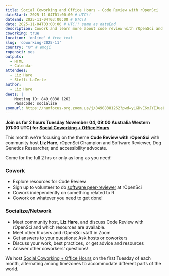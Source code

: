 ```yaml
---
title: Social Coworking and Office Hours - Code Review with rOpenSci
dateStart: 2025-11-04T01:00:00 # UTC!!
dateEnd: 2025-11-04T03:00:00 # UTC!!
date: 2025-11-04T03:00:00 # UTC!! same as dateEnd
description: Cowork and learn more about code review with rOpenSci and all the resources available.
coworking: true
location: 'online' # free text
slug: 'coworking-2025-11'
country: "🌐" # emoji
ropensci: yes
outputs:
  - HTML
  - Calendar
attendees:
  - Liz Hare
  - Steffi LaZerte
author:
  - Liz Hare
deets: |
    Meeting ID: 849 0838 1262
    Passcode: socialize
zoomurl: https://numfocus-org.zoom.us/j/84908381262?pwd=yLGDvE6xJYEJueL0bjxyup0JOU3CbL.1
---
```


**Join us for 2 hours Tuesday November 04, 09:00 Australia Western (01:00 UTC) for
[Social Coworking + Office Hours](/blog/2023/06/21/coworking/)**

This month we're focusing on the theme **Code Review with rOpenSci**
with community host **Liz Hare**, rOpenSci Champion and Software Reviewer, 
Dog Genetics Researcher, and accessibility advocate.

Come for the full 2 hrs or only as long as you need!

### Cowork

- Explore resources for Code Review
- Sign up to volunteer to do [software peer-reviewer](https://airtable.com/app8dssb6a7PG6Vwj/shrnfDI2S9uuyxtDw) at rOpenSci
- Cowork independently on something related to R
- Cowork on whatever you need to get done!

### Socialize/Network

- Meet community host, **Liz Hare**, and discuss Code Review with rOpenSci and which resources are available.
- Meet other R users and rOpenSci staff in Zoom
- Get answers to your questions: Ask hosts or coworkers
- Discuss your work, best practices, or get advice and resources
- Answer other coworkers' questions!

We host [Social Coworking + Office Hours](/blog/2023/06/21/coworking/)
on the first Tuesday of each month, alternating among timezones to
accommodate different parts of the world.
